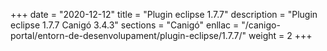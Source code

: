 +++
date        = "2020-12-12"
title       = "Plugin eclipse 1.7.7"
description = "Plugin eclipse 1.7.7 Canigó 3.4.3"
sections    = "Canigó"
enllac		= "/canigo-portal/entorn-de-desenvolupament/plugin-eclipse/1.7.7/"
weight		= 2
+++
